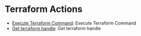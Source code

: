 # Terraform Actions

* [Execute Terraform Command](https://github.com/unskript/Awesome-CloudOps-Automation/tree/master/Terraform/legos/terraform\_exec\_command/README.md): Execute Terraform Command
* [Get terraform handle](https://github.com/unskript/Awesome-CloudOps-Automation/tree/master/Terraform/legos/terraform\_get\_handle/README.md): Get terraform handle
